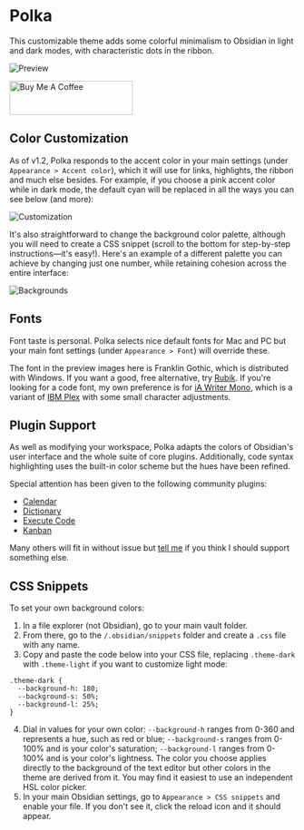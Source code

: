 # Polka

This customizable theme adds some colorful minimalism to Obsidian in light and dark modes, with characteristic dots in the ribbon.

![Preview](polka_full_size.png)

<a href="https://www.buymeacoffee.com/callumhackett" target="_blank"><img src="https://cdn.buymeacoffee.com/buttons/v2/default-yellow.png" alt="Buy Me A Coffee" style="height: 60px !important;width: 217px !important;" ></a>

## Color Customization

As of v1.2, Polka responds to the accent color in your main settings (under `Appearance > Accent color`), which it will use for links, highlights, the ribbon and much else besides. For example, if you choose a pink accent color while in dark mode, the default cyan will be replaced in all the ways you can see below (and more):

![Customization](color_customization.png)

It's also straightforward to change the background color palette, although you will need to create a CSS snippet (scroll to the bottom for step-by-step instructions—it's easy!). Here's an example of a different palette you can achieve by changing just one number, while retaining cohesion across the entire interface:

![Backgrounds](background_customization.png)

## Fonts

Font taste is personal. Polka selects nice default fonts for Mac and PC but your main font settings (under `Appearance > Font`) will override these.

The font in the preview images here is Franklin Gothic, which is distributed with Windows. If you want a good, free alternative, try [Rubik](https://fonts.google.com/specimen/Rubik). If you're looking for a code font, my own preference is for [iA Writer Mono](https://github.com/iaolo/iA-Fonts/tree/master/iA%20Writer%20Mono), which is a variant of [IBM Plex](https://github.com/IBM/plex) with some small character adjustments.

## Plugin Support

As well as modifying your workspace, Polka adapts the colors of Obsidian's user interface and the whole suite of core plugins. Additionally, code syntax highlighting uses the built-in color scheme but the hues have been refined.

Special attention has been given to the following community plugins:

- [Calendar](https://github.com/liamcain/obsidian-calendar-plugin)
- [Dictionary](https://github.com/phibr0/obsidian-dictionary)
- [Execute Code](https://github.com/twibiral/obsidian-execute-code)
- [Kanban](https://github.com/mgmeyers/obsidian-kanban)

Many others will fit in without issue but [tell me](https://github.com/callumhackett/obsidian_polka_theme/issues) if you think I should support something else.

## CSS Snippets

To set your own background colors:

1. In a file explorer (not Obsidian), go to your main vault folder.
2. From there, go to the `/.obsidian/snippets` folder and create a `.css` file with any name.
3. Copy and paste the code below into your CSS file, replacing `.theme-dark` with `.theme-light` if you want to customize light mode:
```
.theme-dark {
  --background-h: 180;
  --background-s: 50%;
  --background-l: 25%;
}
```
4. Dial in values for your own color: `--background-h` ranges from 0-360 and represents a hue, such as red or blue; `--background-s` ranges from 0-100% and is your color's saturation; `--background-l` ranges from 0-100% and is your color's lightness. The color you choose applies directly to the background of the text editor but other colors in the theme are derived from it. You may find it easiest to use an independent HSL color picker.
5. In your main Obsidian settings, go to `Appearance > CSS snippets` and enable your file. If you don't see it, click the reload icon and it should appear.
